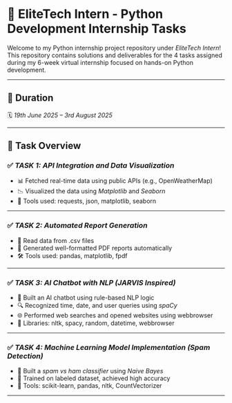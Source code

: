 # 💼 EliteTech Intern - Python Development Internship Tasks

Welcome to my Python internship project repository under *EliteTech Intern*!  
This repository contains solutions and deliverables for the 4 tasks assigned during my 6-week virtual internship focused on hands-on Python development.

---

## 📅 Duration  
🗓 *19th June 2025 – 3rd August 2025*

---

## 📌 Task Overview

### ✅ *TASK 1: API Integration and Data Visualization*
- 📊 Fetched real-time data using public APIs (e.g., OpenWeatherMap)
- 📉 Visualized the data using *Matplotlib* and *Seaborn*
- 🔧 Tools used: requests, json, matplotlib, seaborn

---

### ✅ *TASK 2: Automated Report Generation*
- 📝 Read data from .csv files
- 📑 Generated well-formatted PDF reports automatically
- 🛠 Tools used: pandas, matplotlib, fpdf

---

### ✅ *TASK 3: AI Chatbot with NLP (JARVIS Inspired)*
- 🤖 Built an AI chatbot using rule-based NLP logic
- 🔍 Recognized time, date, and user queries using *spaCy*
- 🌐 Performed web searches and opened websites using webbrowser
- 🧠 Libraries: nltk, spacy, random, datetime, webbrowser

---

### ✅ *TASK 4: Machine Learning Model Implementation (Spam Detection)*
- 📩 Built a *spam vs ham classifier* using *Naive Bayes*
- 🧪 Trained on labeled dataset, achieved high accuracy
- 🧰 Tools: scikit-learn, pandas, nltk, CountVectorizer

---

